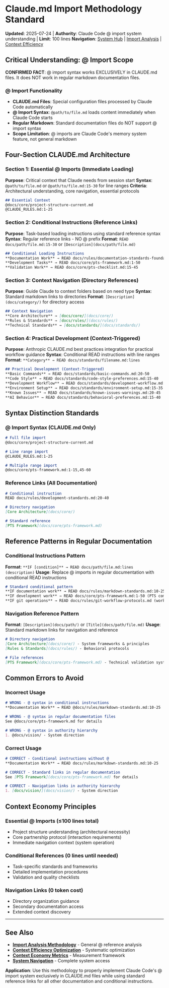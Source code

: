 # Claude.md Import Methodology Standard

**Updated**: 2025-07-24 | **Authority**: Claude Code @ import system understanding | **Limit**: 100 lines
**Navigation**: [System Hub](../navigation/index.md) | [Import Analysis](import-analysis-methodology.md) | [Context Efficiency](context-efficiency-optimization.md)

## Critical Understanding: @ Import Scope

**CONFIRMED FACT**: @ import syntax works EXCLUSIVELY in CLAUDE.md files. It does NOT work in regular markdown documentation files.

### @ Import Functionality
- **CLAUDE.md Files**: Special configuration files processed by Claude Code automatically
- **@ Import Syntax**: `@path/to/file.md` loads content immediately when Claude Code starts
- **Regular Markdown**: Standard documentation files do NOT support @ import syntax
- **Scope Limitation**: @ imports are Claude Code's memory system feature, not general markdown

## Four-Section CLAUDE.md Architecture

### Section 1: Essential @ Imports (Immediate Loading)
**Purpose**: Critical context that Claude needs from session start
**Syntax**: `@path/to/file.md` or `@path/to/file.md:15-30` for line ranges
**Criteria**: Architectural understanding, core navigation, essential protocols

```markdown
## Essential Context
@docs/core/project-structure-current.md
@CLAUDE_RULES.md:1-25
```

### Section 2: Conditional Instructions (Reference Links)
**Purpose**: Task-based loading instructions using standard reference syntax
**Syntax**: Regular reference links - NO @ prefix
**Format**: `READ docs/path/file.md:15-30` or `[Description](docs/path/file.md)`

```markdown
## Conditional Loading Instructions
**Documentation Work** → READ docs/rules/documentation-standards-foundation.md:15-30
**Development Tasks** → READ docs/core/pts-framework.md:1-50
**Validation Work** → READ docs/core/pts-checklist.md:15-45
```

### Section 3: Context Navigation (Directory References)
**Purpose**: Guide Claude to context folders based on need type
**Syntax**: Standard markdown links to directories
**Format**: `[Description](docs/category/)` for directory access

```markdown
## Context Navigation
**Core Architecture** → [docs/core/](docs/core/)
**Rules & Standards** → [docs/rules/](docs/rules/)
**Technical Standards** → [docs/standards/](docs/standards/)
```

### Section 4: Practical Development (Context-Triggered)
**Purpose**: Anthropic CLAUDE.md best practices integration for practical workflow guidance
**Syntax**: Conditional READ instructions with line ranges
**Format**: `**Category** → READ docs/standards/filename.md:lines`

```markdown
## Practical Development (Context-Triggered)
**Basic Commands** → READ docs/standards/basic-commands.md:20-50
**Code Style** → READ docs/standards/code-style-preferences.md:15-40
**Development Workflow** → READ docs/standards/development-workflow.md:25-60
**Environment Setup** → READ docs/standards/environment-setup.md:15-35
**Known Issues** → READ docs/standards/known-issues-warnings.md:20-45
**AI Behavior** → READ docs/standards/behavioral-preferences.md:15-40
```

## Syntax Distinction Standards

### @ Import Syntax (CLAUDE.md Only)
```markdown
# Full file import
@docs/core/project-structure-current.md

# Line range import
@CLAUDE_RULES.md:1-25

# Multiple range import
@docs/core/pts-framework.md:1-15,45-60
```

### Reference Links (All Documentation)
```markdown
# Conditional instruction
READ docs/rules/development-standards.md:20-40

# Directory navigation
[Core Architecture](docs/core/)

# Standard reference
[PTS Framework](docs/core/pts-framework.md)
```

## Reference Patterns in Regular Documentation

### Conditional Instructions Pattern
**Format**: `**IF [condition]** → READ docs/path/file.md:lines (description)`
**Usage**: Replace @ imports in regular documentation with conditional READ instructions

```markdown
# Standard conditional pattern
**IF documentation work** → READ docs/rules/markdown-standards.md:10-25 (format standards)
**IF development work** → READ docs/core/pts-framework.md:1-50 (PTS components)
**IF git operations** → READ docs/rules/git-workflow-protocols.md (workflow guide)
```

### Navigation Reference Pattern  
**Format**: `[Description](docs/path/)` or `[Title](docs/path/file.md)`
**Usage**: Standard markdown links for navigation and reference

```markdown
# Directory navigation
[Core Architecture](docs/core/) - System frameworks & principles
[Rules & Standards](docs/rules/) - Behavioral protocols

# File references
[PTS Framework](docs/core/pts-framework.md) - Technical validation system
```

## Common Errors to Avoid

### Incorrect Usage
```markdown
# WRONG - @ syntax in conditional instructions
**Documentation Work** → READ @docs/rules/markdown-standards.md:10-25

# WRONG - @ syntax in regular documentation files  
See @docs/core/pts-framework.md for details

# WRONG - @ syntax in authority hierarchy
1. @docs/vision/ - System direction
```

### Correct Usage
```markdown
# CORRECT - Conditional instructions without @
**Documentation Work** → READ docs/rules/markdown-standards.md:10-25

# CORRECT - Standard links in regular documentation
See [PTS Framework](docs/core/pts-framework.md) for details

# CORRECT - Navigation links in authority hierarchy
1. [docs/vision/](docs/vision/) - System direction
```

## Context Economy Principles

### Essential @ Imports (≤100 lines total)
- Project structure understanding (architectural necessity)
- Core partnership protocol (interaction requirements)
- Immediate navigation context (system operation)

### Conditional References (0 lines until needed)
- Task-specific standards and frameworks
- Detailed implementation procedures
- Validation and quality checklists

### Navigation Links (0 token cost)
- Directory organization guidance
- Secondary documentation access
- Extended context discovery

---

## See Also
- **[Import Analysis Methodology](import-analysis-methodology.md)** - General @ reference analysis
- **[Context Efficiency Optimization](context-efficiency-optimization.md)** - Systematic optimization
- **[Context Economy Metrics](../validation/context-economy-metrics.md)** - Measurement framework
- **[System Navigation](../navigation/index.md)** - Complete system access

**Application**: Use this methodology to properly implement Claude Code's @ import system exclusively in CLAUDE.md files while using standard reference links for all other documentation and conditional instructions.